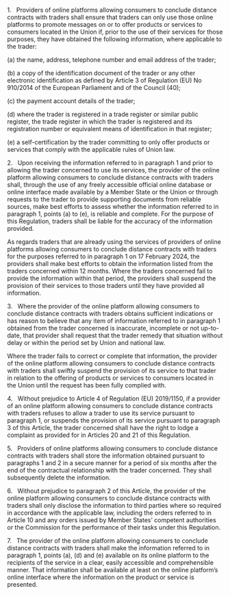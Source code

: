1.   Providers of online platforms allowing consumers to conclude distance contracts with traders shall ensure that traders can only use those online platforms to promote messages on or to offer products or services to consumers located in the Union if, prior to the use of their services for those purposes, they have obtained the following information, where applicable to the trader:

(a) the name, address, telephone number and email address of the trader;

(b) a copy of the identification document of the trader or any other electronic identification as defined by Article 3 of Regulation (EU) No 910/2014 of the European Parliament and of the Council (40);

(c) the payment account details of the trader;

(d) where the trader is registered in a trade register or similar public register, the trade register in which the trader is registered and its registration number or equivalent means of identification in that register;

(e) a self-certification by the trader committing to only offer products or services that comply with the applicable rules of Union law.

2.   Upon receiving the information referred to in paragraph 1 and prior to allowing the trader concerned to use its services, the provider of the online platform allowing consumers to conclude distance contracts with traders shall, through the use of any freely accessible official online database or online interface made available by a Member State or the Union or through requests to the trader to provide supporting documents from reliable sources, make best efforts to assess whether the information referred to in paragraph 1, points (a) to (e), is reliable and complete. For the purpose of this Regulation, traders shall be liable for the accuracy of the information provided.

As regards traders that are already using the services of providers of online platforms allowing consumers to conclude distance contracts with traders for the purposes referred to in paragraph 1 on 17 February 2024, the providers shall make best efforts to obtain the information listed from the traders concerned within 12 months. Where the traders concerned fail to provide the information within that period, the providers shall suspend the provision of their services to those traders until they have provided all information.

3.   Where the provider of the online platform allowing consumers to conclude distance contracts with traders obtains sufficient indications or has reason to believe that any item of information referred to in paragraph 1 obtained from the trader concerned is inaccurate, incomplete or not up-to-date, that provider shall request that the trader remedy that situation without delay or within the period set by Union and national law.

Where the trader fails to correct or complete that information, the provider of the online platform allowing consumers to conclude distance contracts with traders shall swiftly suspend the provision of its service to that trader in relation to the offering of products or services to consumers located in the Union until the request has been fully complied with.

4.   Without prejudice to Article 4 of Regulation (EU) 2019/1150, if a provider of an online platform allowing consumers to conclude distance contracts with traders refuses to allow a trader to use its service pursuant to paragraph 1, or suspends the provision of its service pursuant to paragraph 3 of this Article, the trader concerned shall have the right to lodge a complaint as provided for in Articles 20 and 21 of this Regulation.

5.   Providers of online platforms allowing consumers to conclude distance contracts with traders shall store the information obtained pursuant to paragraphs 1 and 2 in a secure manner for a period of six months after the end of the contractual relationship with the trader concerned. They shall subsequently delete the information.

6.   Without prejudice to paragraph 2 of this Article, the provider of the online platform allowing consumers to conclude distance contracts with traders shall only disclose the information to third parties where so required in accordance with the applicable law, including the orders referred to in Article 10 and any orders issued by Member States’ competent authorities or the Commission for the performance of their tasks under this Regulation.

7.   The provider of the online platform allowing consumers to conclude distance contracts with traders shall make the information referred to in paragraph 1, points (a), (d) and (e) available on its online platform to the recipients of the service in a clear, easily accessible and comprehensible manner. That information shall be available at least on the online platform’s online interface where the information on the product or service is presented.
